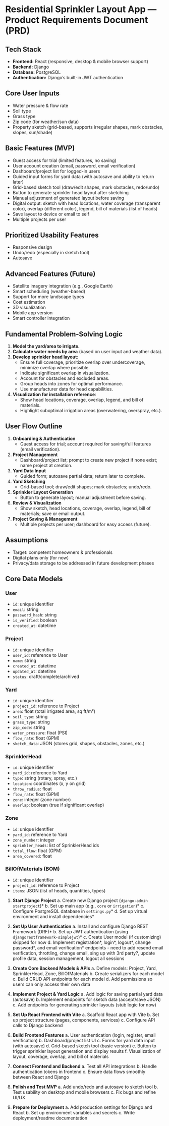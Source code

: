 # Residential Sprinkler Layout App — Product Requirements Document (PRD)

## Tech Stack
- **Frontend:** React (responsive, desktop & mobile browser support)
- **Backend:** Django
- **Database:** PostgreSQL
- **Authentication:** Django’s built-in JWT authentication

## Core User Inputs
- Water pressure & flow rate
- Soil type
- Grass type
- Zip code (for weather/sun data)
- Property sketch (grid-based, supports irregular shapes, mark obstacles, slopes, sun/shade)

## Basic Features (MVP)
- Guest access for trial (limited features, no saving)
- User account creation (email, password, email verification)
- Dashboard/project list for logged-in users
- Guided input forms for yard data (with autosave and ability to return later)
- Grid-based sketch tool (draw/edit shapes, mark obstacles, redo/undo)
- Button to generate sprinkler head layout after sketching
- Manual adjustment of generated layout before saving
- Digital output: sketch with head locations, water coverage (transparent color), overlap (different color), legend, bill of materials (list of heads)
- Save layout to device or email to self
- Multiple projects per user

## Prioritized Usability Features
- Responsive design
- Undo/redo (especially in sketch tool)
- Autosave

## Advanced Features (Future)
- Satellite imagery integration (e.g., Google Earth)
- Smart scheduling (weather-based)
- Support for more landscape types
- Cost estimation
- 3D visualization
- Mobile app version
- Smart controller integration

## Fundamental Problem-Solving Logic
1. **Model the yard/area to irrigate.**
2. **Calculate water needs by area** (based on user input and weather data).
3. **Develop sprinkler head layout**:
   - Ensure full coverage, prioritize overlap over undercoverage, minimize overlap where possible.
   - Indicate significant overlap in visualization.
   - Account for obstacles and excluded areas.
   - Group heads into zones for optimal performance.
   - Use manufacturer data for head capabilities.
4. **Visualization for installation reference**:
   - Show head locations, coverage, overlap, legend, and bill of materials.
   - Highlight suboptimal irrigation areas (overwatering, overspray, etc.).

## User Flow Outline

1. **Onboarding & Authentication**
   - Guest access for trial; account required for saving/full features (email verification).
2. **Project Management**
   - Dashboard/project list; prompt to create new project if none exist; name project at creation.
3. **Yard Data Input**
   - Guided form; autosave partial data; return later to complete.
4. **Yard Sketching**
   - Grid-based tool; draw/edit shapes; mark obstacles; undo/redo.
5. **Sprinkler Layout Generation**
   - Button to generate layout; manual adjustment before saving.
6. **Review & Visualization**
   - Show sketch, head locations, coverage, overlap, legend, bill of materials; save or email output.
7. **Project Saving & Management**
   - Multiple projects per user; dashboard for easy access (future).

## Assumptions
- Target: competent homeowners & professionals
- Digital plans only (for now)
- Privacy/data storage to be addressed in future development phases

## Core Data Models

### User
- `id`: unique identifier
- `email`: string
- `password_hash`: string
- `is_verified`: boolean
- `created_at`: datetime

### Project
- `id`: unique identifier
- `user_id`: reference to User
- `name`: string
- `created_at`: datetime
- `updated_at`: datetime
- `status`: draft/complete/archived

### Yard
- `id`: unique identifier
- `project_id`: reference to Project
- `area`: float (total irrigated area, sq ft/m²)
- `soil_type`: string
- `grass_type`: string
- `zip_code`: string
- `water_pressure`: float (PSI)
- `flow_rate`: float (GPM)
- `sketch_data`: JSON (stores grid, shapes, obstacles, zones, etc.)

### SprinklerHead
- `id`: unique identifier
- `yard_id`: reference to Yard
- `type`: string (rotary, spray, etc.)
- `location`: coordinates (x, y on grid)
- `throw_radius`: float
- `flow_rate`: float (GPM)
- `zone`: integer (zone number)
- `overlap`: boolean (true if significant overlap)

### Zone
- `id`: unique identifier
- `yard_id`: reference to Yard
- `zone_number`: integer
- `sprinkler_heads`: list of SprinklerHead ids
- `total_flow`: float (GPM)
- `area_covered`: float

### BillOfMaterials (BOM)
- `id`: unique identifier
- `project_id`: reference to Project
- `items`: JSON (list of heads, quantities, types)

1. **Start Django Project**
   a. Create new Django project (`django-admin startproject`)*
   b. Set up main app (e.g., `core` or `irrigation`)*
   c. Configure PostgreSQL database in `settings.py`*
   d. Set up virtual environment and install dependencies*

2. **Set Up User Authentication**
   a. Install and configure Django REST Framework (DRF)*
   b. Set up JWT authentication (using `djangorestframework-simplejwt`)*
   c. Create User model (if customizing) skipped for now
   d. Implement registration*, login*, logout*, change password*, and email verification* endpoints - need to add resend email verification, throttling, change email, sing up with 3rd party?, update profile data, session management, logout all sessions

3. **Create Core Backend Models & APIs**
   a. Define models: Project, Yard, SprinklerHead, Zone, BillOfMaterials
   b. Create serializers for each model
   c. Build CRUD API endpoints for each model
   d. Add permissions so users can only access their own data

4. **Implement Project & Yard Logic**
   a. Add logic for saving partial yard data (autosave)
   b. Implement endpoints for sketch data (accept/save JSON)
   c. Add endpoints for generating sprinkler layouts (stub logic for now)

5. **Set Up React Frontend with Vite**
   a. Scaffold React app with Vite
   b. Set up project structure (pages, components, services)
   c. Configure API calls to Django backend

6. **Build Frontend Features**
   a. User authentication (login, register, email verification)
   b. Dashboard/project list UI
   c. Forms for yard data input (with autosave)
   d. Grid-based sketch tool (basic version)
   e. Button to trigger sprinkler layout generation and display results
   f. Visualization of layout, coverage, overlap, and bill of materials

7. **Connect Frontend and Backend**
   a. Test all API integrations
   b. Handle authentication tokens in frontend
   c. Ensure data flows smoothly between React and Django

8. **Polish and Test MVP**
   a. Add undo/redo and autosave to sketch tool
   b. Test usability on desktop and mobile browsers
   c. Fix bugs and refine UI/UX

9. **Prepare for Deployment**
   a. Add production settings for Django and React
   b. Set up environment variables and secrets
   c. Write deployment/readme documentation